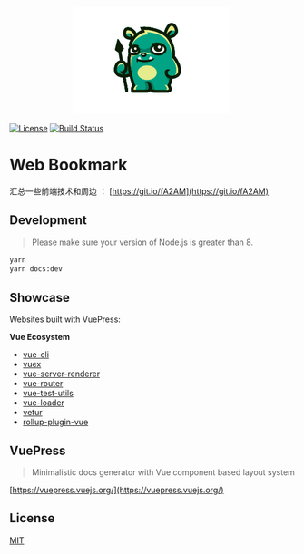 <p align="center">
  <a href="https://neveryu.github.io/web-bookmarks/" target="_blank">
    <img width="280" src="https://raw.githubusercontent.com/Neveryu/web-bookmarks/master/docs/.vuepress/public/cute-spear-monster.jpg" alt="logo">
  </a>
</p>

<a href="https://github.com/Neveryu/web-bookmarks/blob/master/LICENSE"><img src="https://img.shields.io/npm/l/vuepress.svg" alt="License"></a>
[![Build Status](https://travis-ci.org/Neveryu/web-bookmarks.svg?branch=master)](https://travis-ci.org/Neveryu/web-bookmarks)

# Web Bookmark
汇总一些前端技术和周边 ： [https://git.io/fA2AM](https://git.io/fA2AM)

## Development

> Please make sure your version of Node.js is greater than 8.

``` bash
yarn
yarn docs:dev
```
## Showcase

Websites built with VuePress:

**Vue Ecosystem**

* [vue-cli](https://cli.vuejs.org/)
* [vuex](https://vuex.vuejs.org/)
* [vue-server-renderer](https://ssr.vuejs.org/)
* [vue-router](https://router.vuejs.org/)
* [vue-test-utils](https://vue-test-utils.vuejs.org/)
* [vue-loader](https://vue-loader.vuejs.org/)
* [vetur](https://vuejs.github.io/vetur/)
* [rollup-plugin-vue](https://rollup-plugin-vue.vuejs.org/)

## VuePress
> Minimalistic docs generator with Vue component based layout system

[https://vuepress.vuejs.org/](https://vuepress.vuejs.org/)

## License

[MIT](https://github.com/Neveryu/web-bookmarks/blob/master/LICENSE)